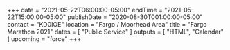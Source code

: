 +++
date = "2021-05-22T06:00:00-05:00"
endTime = "2021-05-22T15:00:00-05:00"
publishDate = "2020-08-30T001:00:00-05:00"
contact = "KD0IOE"
location = "Fargo / Moorhead Area"
title = "Fargo Marathon 2021"
dates = [ "Public Service" ]
outputs = [ "HTML", "Calendar" ]
upcoming = "force"
+++
